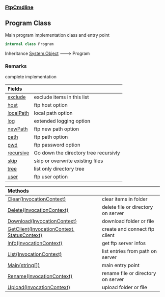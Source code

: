 ### [FtpCmdline](FtpCmdline.md 'FtpCmdline')

## Program Class

Main program implementation class and entry point

```csharp
internal class Program
```

Inheritance [System.Object](https://docs.microsoft.com/en-us/dotnet/api/System.Object 'System.Object') &#129106; Program

### Remarks
complete implementation

| Fields | |
| :--- | :--- |
| [exclude](Program.exclude.md 'FtpCmdline.Program.exclude') | exclude items in this list |
| [host](Program.host.md 'FtpCmdline.Program.host') | ftp host option |
| [localPath](Program.localPath.md 'FtpCmdline.Program.localPath') | local path option |
| [log](Program.log.md 'FtpCmdline.Program.log') | extended logging option |
| [newPath](Program.newPath.md 'FtpCmdline.Program.newPath') | ftp new path option |
| [path](Program.path.md 'FtpCmdline.Program.path') | ftp path option |
| [pwd](Program.pwd.md 'FtpCmdline.Program.pwd') | ftp password  option |
| [recursive](Program.recursive.md 'FtpCmdline.Program.recursive') | Go down the directory tree recursivly |
| [skip](Program.skip.md 'FtpCmdline.Program.skip') | skip or overwrite existing files |
| [tree](Program.tree.md 'FtpCmdline.Program.tree') | list only directory tree |
| [user](Program.user.md 'FtpCmdline.Program.user') | ftp user option |

| Methods | |
| :--- | :--- |
| [Clear(InvocationContext)](Program.Clear(InvocationContext).md 'FtpCmdline.Program.Clear(System.CommandLine.Invocation.InvocationContext)') | clear items in folder |
| [Delete(InvocationContext)](Program.Delete(InvocationContext).md 'FtpCmdline.Program.Delete(System.CommandLine.Invocation.InvocationContext)') | delete file or directory on server |
| [Download(InvocationContext)](Program.Download(InvocationContext).md 'FtpCmdline.Program.Download(System.CommandLine.Invocation.InvocationContext)') | download folder or file |
| [GetClient(InvocationContext, StatusContext)](Program.GetClient(InvocationContext,StatusContext).md 'FtpCmdline.Program.GetClient(System.CommandLine.Invocation.InvocationContext, Spectre.Console.StatusContext)') | create and connect ftp client |
| [Info(InvocationContext)](Program.Info(InvocationContext).md 'FtpCmdline.Program.Info(System.CommandLine.Invocation.InvocationContext)') | get ftp server infos |
| [List(InvocationContext)](Program.List(InvocationContext).md 'FtpCmdline.Program.List(System.CommandLine.Invocation.InvocationContext)') | list entries from path on server |
| [Main(string[])](Program.Main(string[]).md 'FtpCmdline.Program.Main(string[])') | main entry point |
| [Rename(InvocationContext)](Program.Rename(InvocationContext).md 'FtpCmdline.Program.Rename(System.CommandLine.Invocation.InvocationContext)') | rename file or directory on server |
| [Upload(InvocationContext)](Program.Upload(InvocationContext).md 'FtpCmdline.Program.Upload(System.CommandLine.Invocation.InvocationContext)') | upload folder or file |
